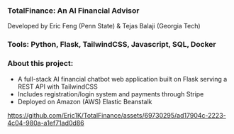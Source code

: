 ### TotalFinance: An AI Financial Advisor
Developed by Eric Feng (Penn State) & Tejas Balaji (Georgia Tech)

### Tools: Python, Flask, TailwindCSS, Javascript, SQL, Docker

### About this project:
- A full-stack AI financial chatbot web application built on Flask serving a REST API with TailwindCSS
- Includes registration/login system and payments through Stripe
- Deployed on Amazon (AWS) Elastic Beanstalk

  



https://github.com/Eric1K/TotalFinance/assets/69730295/ad17904c-2223-4c04-980a-a1ef71ad0d86

